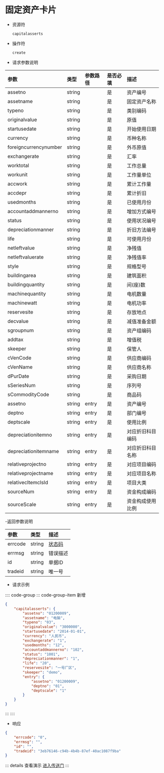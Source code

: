 # 固定资产卡片

- 资源符

  `capitalasserts`
  
- 操作符

  `create`

- 请求参数说明

|参数|类型|参数路径|是否必填|描述|
|:-|:-|:-|:-|:-|
|assetno|string||是|资产编号|
|assetname|string||是|固定资产名称|
|typeno|string||是|类别编码|
|originalvalue|string||是|原值|
|startusedate|string||是|开始使用日期|
|currency|string||是|币种名称|
|foreigncurrencynumber|string||是|外币原值|
|exchangerate|string||是|汇率|
|worktotal|string||是|工作总量|
|workunit|string||是|工作量单位|
|accwork|string||是|累计工作量|
|accdepr|string||是|累计折旧|
|usedmonths|string||是|已使用月份|
|accountaddmannerno|string||是|增加方式编号|
|status|string||是|使用状况编号|
|depreciationmanner|string||是|折旧方法编号|
|life|string||是|可使用月份|
|netleftvalue|string||是|净残值|
|netleftvaluerate|string||是|净残值率|
|style|string||是|规格型号|
|buildingarea|string||是|建筑面积|
|buildingquantity|string||是|间(座)数|
|machinequantity|string||是|电机数量|
|machinewatt|string||是|电机功率|
|reservesite|string||是|存放地点|
|decvalue|string||是|减值准备金额|
|sgroupnum|string||是|资产组编码|
|addtax|string||是|增值税|
|skeeper|string||是|保管人|
|cVenCode|string||是|供应商编码|
|cVenName|string||是|供应商名称|
|dPurDate|string||是|采购日期|
|sSeriesNum|string||是|序列号|
|sCommodityCode|string||是|商品码|
|assetno|string|entry|是|资产编号|
|deptno|string|entry|是|部门编号|
|deptscale|string|entry|是|使用比例|
|depreciationitemno|string|entry|是|对应折旧科目编码|
|depreciationitemname|string|entry|是|对应折旧科目名称|
|relativeprojectno|string|entry|是|对应项目编码|
|relativeprojectname|string|entry|是|对应项目名称|
|relativecItemclsId|string|entry|是|项目大类|
|sourceNum|string|entry|是|资金构成编码|
|sourceScale|string|entry|是|资金构成使用比例|

-返回参数说明

|参数|类型|描述|
|:-|:-|:-|
|errcode|string|[状态码](./../error.md)|
|errmsg|string|错误描述|
|id|string|单据ID|
|tradeid|string|唯一号|

- 请求示例

:::: code-group
::: code-group-item 新增

```json
{
    "capitalasserts": {
        "assetno": "01200009",
        "assetname": "电脑",
        "typeno": "03",
        "originalvalue": "3000000",
        "startusedate": "2014-01-01",
        "currency": "人民币",
        "exchangerate": "1",
        "usedmonths": "12",
        "accountaddmannerno": "102",
        "status": "1001",
        "depreciationmanner": "1",
        "life": "20",
        "reservesite": "一号厂区",
        "skeeper": "demo",
        "entry": {
            "assetno": "01200009",
            "deptno": "01",
            "deptscale": "1"
        }
    }
}
```

:::
::::

- 响应

```json
{
    "errcode": "0",
    "errmsg": "",
    "id": "",
    "tradeid": "3eb76146-c94b-4b4b-87ef-40ac1087f9ba"
}
```

::: details 查看演示
[进入传送门](/images/yonyou/gif/capitalasserts.gif)
:::
